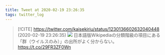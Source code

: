 ```yaml
---
title: Tweet at 2020-02-19 23:26:35
tags: twitter_log
---
```


> [!CITE] https://twitter.com/kaisekiriu/status/1230136602632040448 (2020-02-19 23:26:35)
> ![](https://twitter.com/kaisekiriu/status/1230136602632040448)
> 日本語版Wikipediaの分類階級の項目にある「群（ウイルスのみ）」の出所がよく分からない。
> https://t.co/29FR3ZF0Wn
